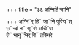 +++
title = "३६ अग्निर्हि जानि"

+++
अग्नि᳓र् हि᳓ जा᳓नि पूर्विय᳓श्  
छ᳓न्दो न᳓ सू᳓रो अर्चि᳓षा  
ते᳓ भानु᳓भिर् वि᳓ तस्थिरे
